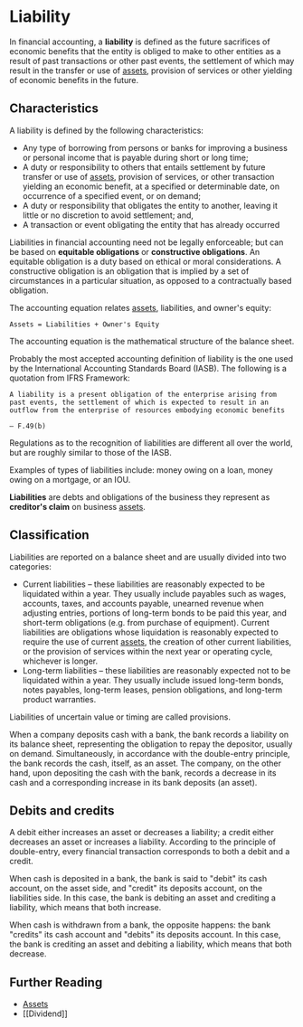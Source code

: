 # Liability

In financial accounting, a **liability** is defined as the future sacrifices of economic benefits that the entity is obliged to make to other entities as a result of past transactions or other past events, the settlement of which may result in the transfer or use of [assets](Assets.md), provision of services or other yielding of economic benefits in the future.

## Characteristics
A liability is defined by the following characteristics:
- Any type of borrowing from persons or banks for improving a business or personal income that is payable during short or long time;
- A duty or responsibility to others that entails settlement by future transfer or use of [assets](Assets.md), provision of services, or other transaction yielding an economic benefit, at a specified or determinable date, on occurrence of a specified event, or on demand;
- A duty or responsibility that obligates the entity to another, leaving it little or no discretion to avoid settlement; and,
- A transaction or event obligating the entity that has already occurred

Liabilities in financial accounting need not be legally enforceable; but can be based on **equitable obligations** or **constructive obligations**. An equitable obligation is a duty based on ethical or moral considerations. A constructive obligation is an obligation that is implied by a set of circumstances in a particular situation, as opposed to a contractually based obligation.

The accounting equation relates [assets](Assets.md), liabilities, and owner's equity:

    Assets = Liabilities + Owner's Equity
The accounting equation is the mathematical structure of the balance sheet.

Probably the most accepted accounting definition of liability is the one used by the International Accounting Standards Board (IASB). The following is a quotation from IFRS Framework:

    A liability is a present obligation of the enterprise arising from past events, the settlement of which is expected to result in an outflow from the enterprise of resources embodying economic benefits

    — F.49(b)
Regulations as to the recognition of liabilities are different all over the world, but are roughly similar to those of the IASB.

Examples of types of liabilities include: money owing on a loan, money owing on a mortgage, or an IOU.

**Liabilities** are debts and obligations of the business they represent as **creditor's claim** on business [assets](Assets.md).

## Classification
Liabilities are reported on a balance sheet and are usually divided into two categories:

- Current liabilities – these liabilities are reasonably expected to be liquidated within a year. They usually include payables such as wages, accounts, taxes, and accounts payable, unearned revenue when adjusting entries, portions of long-term bonds to be paid this year, and short-term obligations (e.g. from purchase of equipment). Current liabilities are obligations whose liquidation is reasonably expected to require the use of current [assets](Assets.md), the creation of other current liabilities, or the provision of services within the next year or operating cycle, whichever is longer.
- Long-term liabilities – these liabilities are reasonably expected not to be liquidated within a year. They usually include issued long-term bonds, notes payables, long-term leases, pension obligations, and long-term product warranties.

Liabilities of uncertain value or timing are called provisions.

When a company deposits cash with a bank, the bank records a liability on its balance sheet, representing the obligation to repay the depositor, usually on demand. Simultaneously, in accordance with the double-entry principle, the bank records the cash, itself, as an asset. The company, on the other hand, upon depositing the cash with the bank, records a decrease in its cash and a corresponding increase in its bank deposits (an asset).

## Debits and credits
A debit either increases an asset or decreases a liability; a credit either decreases an asset or increases a liability. According to the principle of double-entry, every financial transaction corresponds to both a debit and a credit.

When cash is deposited in a bank, the bank is said to "debit" its cash account, on the asset side, and "credit" its deposits account, on the liabilities side. In this case, the bank is debiting an asset and crediting a liability, which means that both increase.

When cash is withdrawn from a bank, the opposite happens: the bank "credits" its cash account and "debits" its deposits account. In this case, the bank is crediting an asset and debiting a liability, which means that both decrease.

## Further Reading
- [Assets](Assets.md)
- [[Dividend]]